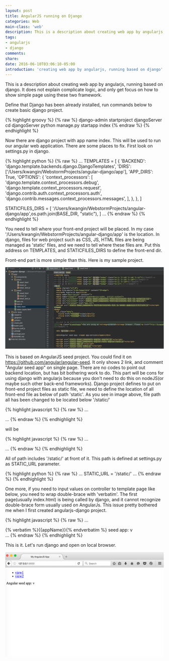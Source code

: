 ```yaml
---
layout: post
title: AngularJS running on Django
categories: Web
main-class: 'web'
description: This is a description about creating web app by angularjs, running based on django.
tags:
- angularjs
- django
comments:
share:
date: 2016-06-10T03:06:10-05:00
introduction: 'creating web app by angularjs, running based on django'
---
```


This is a description about creating web app by angularjs, running based on django. It does not explain complicate logic, and only get focus on how to show simple page using these two framework.

Define that Django has been already installed, run commands below to create basic django project.

{% highlight groovy %}
{% raw %}
django-admin startproject djangoServer
cd djangoServer
python manage.py startapp index
{% endraw %}
{% endhighlight %}

Now there are django project with app name index. This will be used to run our angular web application. There are some places to fix.
First look on settings.py in django.

{% highlight python %}
{% raw %}
...
TEMPLATES = [
    {
        'BACKEND': 'django.template.backends.django.DjangoTemplates',
        'DIRS': ['/Users/kwangin/WebstormProjects/angular-django/app'],
        'APP_DIRS': True,
        'OPTIONS': {
            'context_processors': [
                'django.template.context_processors.debug',
                'django.template.context_processors.request',
                'django.contrib.auth.context_processors.auth',
                'django.contrib.messages.context_processors.messages',
            ],
        },
    },
]

STATICFILES_DIRS = [
    '/Users/kwangin/WebstormProjects/angular-django/app',os.path.join(BASE_DIR, "static"),
]
...
{% endraw %}
{% endhighlight %}

You need to tell where your front-end project will be placed. In my case '/Users/kwangin/WebstormProjects/angular-django/app' is the location. In django, files for web project such as CSS, JS, HTML files are being managed as 'static' files, and we need to tell where these files are. Put this address on TEMPLATES, and STATICFILES_DIRS to define the front-end dir.

Front-end part is more simple than this. Here is my sample project.

![Screenshot](/assets/post_img/angular_django/angulardefault.png)

This is based on AngularJS seed project. You could find it on https://github.com/angular/angular-seed. It only shows 2 link, and comment "Angular seed app" on single page.
There are no codes to point out backend location, but has bit bothering work to do. This part will be cons for using django with angularjs because you don't need to do this on nodeJS(or maybe such other back-end frameworks).
Django project defines to put on front-end project files as static file, we need to define the location of all front-end file as below of path 'static'. As you see in image above, file path all has been changed to be located below '/static/'

{% highlight javascript %}
{% raw %}
...
<script src="bower_components/angular/angular.js"></script>
<script src="bower_components/angular-route/angular-route.js"></script>
<script src="app.js"></script>
...
{% endraw %}
{% endhighlight %}

will be

{% highlight javascript %}
{% raw %}
...
<script src="/static/bower_components/angular/angular.js"></script>
<script src="/static/bower_components/angular-route/angular-route.js"></script>
<script src="/static/app.js"></script>
...
{% endraw %}
{% endhighlight %}

All of path includes '/static/' at front of it. This path is defined at settings.py as STATIC_URL parameter.

{% highlight python %}
{% raw %}
...
STATIC_URL = '/static/'
...
{% endraw %}
{% endhighlight %}

One more, if you need to input values on controller to template page like below, you need to wrap double-brace with 'verbatim'. The first page(usually index.html) is being called by django, and it cannot recognize double-brace form usually used on AngularJs. This issue pretty bothered me when I first created angularjs-django project.

{% highlight javascript %}
{% raw %}
...
<div ng-controller="YourCtrl">{% verbatim %}{{appName}}{% endverbatim %} seed app: v<span app-version></span></div>
...
{% endraw %}
{% endhighlight %}

This is it. Let's run django and open on local browser.

![Screenshot](/assets/post_img/angular_django/browsersample.png)
